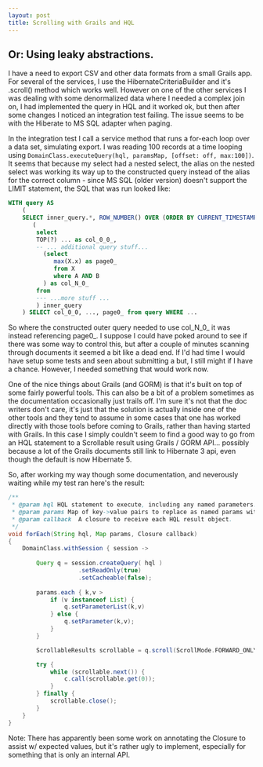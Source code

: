 ```yaml
---
layout: post
title: Scrolling with Grails and HQL
---
```


## Or: Using leaky abstractions.

I have a need to export CSV and other data formats from a 
small Grails app. For several of the services, I use the HibernateCriteriaBuilder and it's .scroll() method 
which works well. However on one of the other services I was dealing with 
some denormalized data where I needed a complex join on, I had implemented the query in 
HQL and it worked ok, but then after some changes I noticed an integration test 
failing. The issue seems to be with the Hiberate to MS SQL adapter when paging.

In the integration test I call a service method that runs a 
for-each loop over a data set, simulating export. I was reading 100 records at a 
time looping using `DomainClass.executeQuery(hql, paramsMap, [offset: off, max:100])`. It 
seems that because my select had a nested select, the alias on the nested 
select was working its way up to the constructed query instead of the alias 
for the correct column - since MS SQL (older version) doesn't support 
the LIMIT statement, the SQL that was run looked like:

```sql
WITH query AS 
	(
	SELECT inner_query.*, ROW_NUMBER() OVER (ORDER BY CURRENT_TIMESTAMP) as __hibernate_row_nr__  FROM 
	   (
		select 
		TOP(?) ... as col_0_0_,
		-- ... additional query stuff...
		  (select 
			 max(X.x) as page0_ 
			 from X 
			 where A AND B
		  ) as col_N_0_
		from 
		--- ...more stuff ...
		) inner_query 
	) SELECT col_0_0, ..., page0_ from query WHERE ...
```

So where the constructed outer query needed to 
use col_N_0_ it was instead referencing page0_. I suppose I could have 
poked around to see if there was some way to control this, 
but after a couple of minutes scanning through documents it seemed a bit 
like a dead end. If I'd had time I would have setup some tests and 
seen about submitting a but, I still might if I have a chance. However, 
I needed something that would work now.

One of the nice things about Grails (and GORM) is that it's built on top of some fairly powerful 
tools. This can also be a bit of a problem sometimes as the 
documentation occasionally just trails off. I'm sure it's not that the doc writers don't care, 
it's just that the solution is actually inside one of the other tools and 
they tend to assume in some cases that one has worked directly with 
those tools before coming to Grails, rather than having started with Grails. In this 
case I simply couldn't seem to find a good way to go from an HQL 
statement to a Scrollable result using Grails / GORM API... possibly because a lot of the Grails 
documents still link to Hibernate 3 api, even though the default is now Hibernate 5.

So, after working my way though some documentation, 
and neverously waiting while my test ran here's the result:

```groovy
/**
 * @param hql HQL statement to execute, including any named parameters.
 * @param params Map of key->value pairs to replace as named params within the HQL.
 * @param callback  A closure to receive each HQL result object.
 */
void forEach(String hql, Map params, Closure callback) 
{
	DomainClass.withSession { session ->
		
		Query q = session.createQuery( hql )
					.setReadOnly(true)
					.setCacheable(false);  
		
		params.each { k,v >
			if (v instanceof List) {    
				q.setParameterList(k,v)   
			} else {    
				q.setParameter(k,v);   
			}  
		}

		ScrollableResults scrollable = q.scroll(ScrollMode.FORWARD_ONLY);

		try { 
			while (scrollable.next()) { 
				c.call(scrollable.get(0)); 
			} 
		} finally { 
			scrollable.close(); 
		}
	}
}
```

Note: There has apparently been some work on annotating the Closure to assist w/ expected values, but 
it's rather ugly to implement, especially for something that is only an internal API.

